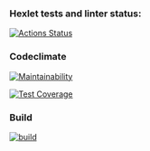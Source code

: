 ### Hexlet tests and linter status:

[![Actions Status](https://github.com/execto/backend-project-lvl2/workflows/hexlet-check/badge.svg)](https://github.com/execto/backend-project-lvl2/actions)

### Codeclimate

[![Maintainability](https://api.codeclimate.com/v1/badges/a0bb369a2f6295695705/maintainability)](https://codeclimate.com/github/execto/backend-project-lvl2/maintainability)

[![Test Coverage](https://api.codeclimate.com/v1/badges/a0bb369a2f6295695705/test_coverage)](https://codeclimate.com/github/execto/backend-project-lvl2/test_coverage)

### Build

[![build](https://github.com/execto/backend-project-lvl2/actions/workflows/build.yml/badge.svg)](https://github.com/execto/backend-project-lvl2/actions/workflows/build.yml)
